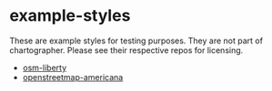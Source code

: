 # example-styles

These are example styles for testing purposes. They are not part of chartographer. Please see their respective repos for licensing.

- [osm-liberty](https://github.com/maputnik/osm-liberty)
- [openstreetmap-americana](https://github.com/osm-americana/openstreetmap-americana)
